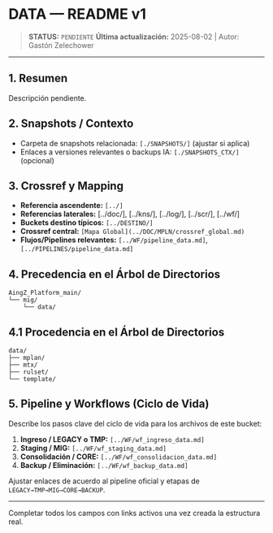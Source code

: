 # DATA — README v1

> **STATUS:** `PENDIENTE`
> **Última actualización:** 2025-08-02 | Autor: Gastón Zelechower

---

## 1. Resumen
Descripción pendiente.

## 2. Snapshots / Contexto
- Carpeta de snapshots relacionada: `[./SNAPSHOTS/]` (ajustar si aplica)
- Enlaces a versiones relevantes o backups IA: `[./SNAPSHOTS_CTX/]` (opcional)

## 3. Crossref y Mapping
- **Referencia ascendente:** `[../]`
- **Referencias laterales:** [../doc/], [../kns/], [../log/], [../scr/], [../wf/]
- **Buckets destino típicos:** `[../DESTINO/]`
- **Crossref central:** `[Mapa Global](../DOC/MPLN/crossref_global.md)`
- **Flujos/Pipelines relevantes:** `[../WF/pipeline_data.md]`, `[../PIPELINES/pipeline_data.md]`

## 4. Precedencia en el Árbol de Directorios
```text
AingZ_Platform_main/
└── mig/
    └── data/
```

## 4.1 Procedencia en el Árbol de Directorios
```text
data/
├── mplan/
├── mtx/
├── rulset/
└── template/
```

## 5. Pipeline y Workflows (Ciclo de Vida)
Describe los pasos clave del ciclo de vida para los archivos de este bucket:
1. **Ingreso / LEGACY o TMP:** `[../WF/wf_ingreso_data.md]`
2. **Staging / MIG:** `[../WF/wf_staging_data.md]`
3. **Consolidación / CORE:** `[../WF/wf_consolidacion_data.md]`
4. **Backup / Eliminación:** `[../WF/wf_backup_data.md]`

Ajustar enlaces de acuerdo al pipeline oficial y etapas de `LEGACY→TMP→MIG→CORE→BACKUP`.

---

Completar todos los campos con links activos una vez creada la estructura real.

